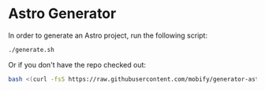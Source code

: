 Astro Generator
===============

In order to generate an Astro project, run the following script:

```sh
./generate.sh
```

Or if you don't have the repo checked out:

```sh
bash <(curl -fsS https://raw.githubusercontent.com/mobify/generator-astro/master/generator.sh)
```

